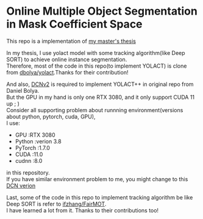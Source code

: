 # Online Multiple Object Segmentation in Mask Coefficient Space
 This repo is a implementation of [my master's thesis](https://hdl.handle.net/11296/7s4pwc)
 
 In my thesis, I use yolact model with some tracking algorithm(like Deep SORT) to achieve online instance segmentation.\
 Therefore, most of the code in this repo(to implement YOLACT) is clone from [dbolya/yolact](https://github.com/dbolya/yolact).Thanks for their contribution!
 
 And also, [DCNv2](https://github.com/CharlesShang/DCNv2/tree/pytorch_1.0) is required to implement YOLACT++ in original repo from Daniel Bolya.\
 But the GPU in my hand is only one RTX 3080, and it only support CUDA 11 up ; )\
 Consider all supporting problem about runnning environment(versions about python, pytorch, cuda, GPU),\
 I use:
 
* GPU      :RTX 3080
* Python   :verion 3.8
* PyTorch  :1.7.0
* CUDA     :11.0
* cudnn    :8.0

 in this repository.\
 If you have similar environment problem to me, you might change to this [DCN verion](https://github.com/jinfagang/DCNv2_latest)
 
 Last, some of the code in this repo to implement tracking algorithm be like Deep SORT is refer to [ifzhang/FairMOT](https://github.com/ifzhang/FairMOT).\
 I have learned a lot from it. Thanks to their contributions too!

